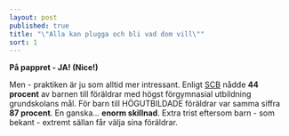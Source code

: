 ```yaml
---
layout: post
published: true
title: "\"Alla kan plugga och bli vad dom vill\""
sort: 1
---
```






**På pappret - JA! (Nice!)**

Men - praktiken är ju som alltid mer intressant. Enligt [SCB](http://www.scb.se/sv_/Hitta-statistik/Artiklar/Barn-till-lagutbildade-hamnar-efter-i-skolan/) nådde **44 procent** av barnen till föräldrar med högst förgymnasial utbildning grundskolans mål. För barn till HÖGUTBILDADE föräldrar var samma siffra **87 procent**. En ganska... **enorm skillnad**. Extra trist eftersom barn - som bekant - extremt sällan får välja sina föräldrar.
